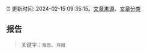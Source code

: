 :alarm_clock: 更新时间: 2024-02-15 09:35:15。[文章来源](/README.md)、[文章分类](/TAGS.md)

## 报告


> 关键字：`报告`、`月报`



